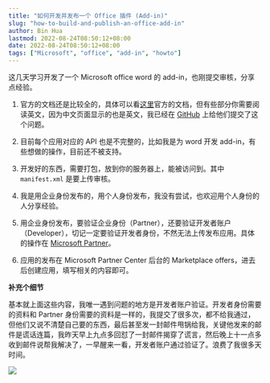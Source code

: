 ```yaml
---
title: "如何开发并发布一个 Office 插件 (Add-in)"
slug: "how-to-build-and-publish-an-office-add-in"
author: Bin Hua
lastmod: 2022-08-24T08:50:12+08:00
date: 2022-08-24T08:50:12+08:00
tags: ["Microsoft", "office", "add-in", "howto"]
---
```


这几天学习开发了一个 Microsoft office word 的 add-in，也刚提交审核，分享点经验。

1. 官方的文档还是比较全的，具体可以看[这里](https://docs.microsoft.com/zh-cn/office/dev/add-ins/develop/develop-overview)官方的文档，但有些部分你需要阅读英文，因为中文页面显示的也是英文，我已经在 [GitHub](https://github.com/OfficeDev/office-js-docs-pr/issues/3590) 上给他们提交了这个问题。

2. 目前每个应用对应的 API 也是不完整的，比如我是为 word 开发 add-in，有些想做的操作，目前还不被支持。

3. 开发好的东西，需要打包，放到你的服务器上，能被访问到。其中 `manifest.xml` 是要上传审核。

4. 我是用企业身份发布的，用个人身份发布，我没有尝试，也欢迎用个人身份的人分享经验。

5. 用企业身份发布，要验证企业身份（Partner），还要验证开发者账户（Developer），切记一定要验证开发者身份，不然无法上传发布应用。具体的操作在 [Microsoft Partner](https://partner.microsoft.com/)。

6. 应用的发布在 Microsoft Partner Center 后台的 Marketplace offers，进去后创建应用，填写相关的内容即可。

**补充个细节**

基本就上面这些内容，我唯一遇到问题的地方是开发者账户验证。开发者身份需要的资料和 Partner 身份需要的资料是一样的，我提交了很多次，都不给我通过，但他们又说不清楚自己要的东西，最后甚至发一封邮件甩锅给我，关键他发来的邮件是谎话连篇，我昨天早上九点多回怼了一封邮件揭穿了谎言，然后晚上十一点多收到邮件说帮我解决了，一早醒来一看，开发者账户通过验证了。浪费了我很多天时间。

![](/imgs/how-to-build-and-publish-an-office-add-in.png)
